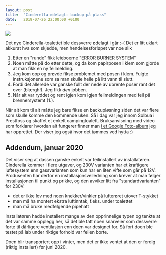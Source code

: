 ```yaml
---
layout: post
title:  "Cinderella ødelagt: backup på plass"
date:   2019-07-26 22:00:00 +0100
---
```


<img src="https://lh3.googleusercontent.com/PsCrxCU2Hu-cFVjy7V6OazgLpWyRmnBHDDSPO2iakvJLJtqd-gRfXvNWZBFa-_4ByiahlkEl4DR7Q4a767CdOm72r2Lu2WxndH7VHHAgZi-vq1K0-1FZJWyc8uuLe0f6e_REDTV7E4OB8WI5qvCojpJ0xC-BlI4Ei4rB5UMQt46kaRc7Lsaqk6YrwYmeYt3PcbcuwRxPXuRlR5uuSep6TXSbB36DE56Qhgf3LJaeszz6Eg3vC0_iebOC6OIlWQy5AWWlxkZfhV-gcBROuw64oqC8vkxqAVQdmhi7VCO0S0xnkQWtZjkXxO88wSl7qyHGr3g8qvrPWK4jeY02hf3PssQ-s9zO9utz2MFgPlyg0n9cKoUmxMLIeqHm3sZK51hjoZ9tFWAVF3lDPNl12vfOstZgjuI564R8M4l1Fsnd0sNAn9FqyOjdXRuzSWYDYvdJLTfbB6Q30KjVoLZc_VdbDuDqavI-oGYseIlguK8RtxdOnoBkJRyY3z9ToyAqm61-9VNiuzKJL7V9OW4DGAWv4JjLwA8ampfUFW8y9MfgOZobocb8Rjise4gttxz_u-BgWflPGLGFJlvsgdXRfeA46YYiGiDpJcA9I9gfnzhWR5RsKgrQbO0kvrmIlZ-gXnri2sXaq3RcNnqjJLwve_lA71InJUNnMGG_eX3e1y-mnaFxDypZoxKEUGXx=w732-h974-no">

Det nye Cinderella-toalettet ble dessverre ødelagt i går :-(
Det er litt uklart akkurat hva som skjedde, men hendelsesforløpet var noe slik

1. Etter en "runde" fikk leieboerne "ERROR BURNER SYSTEM"
2. Noen måtte på do etter dette, og da kom papirposen i klem som gjorde at man fikk en ny feilmelding.
3. Jeg kom opp og prøvde fikse problemet med posen i klem. Fulgte instruksjonene som sa man skulle helle på litt vann til slutt.
4. Fordi det allerede var ganske fullt der nede av ubrente poser rant det over (blærgh!). Jeg fikk _den_ jobben.
5. Når alt var ryddet og rent igjen kom igjen feilmeldingen med feil på brennersystemt (1.).

Når alt kom til alt måtte jeg bare fikse en backupløsning siden det var flere som skulle komme den kommende uken. Så i dag var 
jeg innom Solbua i Prestfoss og skaffet et enkelt campingtoalett. Bruksanvisning med video som forklarer
hvordan alt fungerer finner man [i et Google Foto-album](https://photos.app.goo.gl/b1oPDyxixrdNqGb9A) jeg har opprettet.
Der viser jeg også hvor det tømmes ved hytta :)

## Addendum, januar 2020
Det viser seg at dassen ganske enkelt var feilinstallert av installatøren. Cinderella kommer i flere utgaver, og 230V varianten 
har et kraftigere luftesystem enn gassvarianten som kun har en liten vifte som går på 12V. Produsenten har derfor
en installasjonsveiledning som krever at man følger installasjonen til punkt og prikke, og den avviker
litt fra "standardvarianten" for 230V:

- det er ikke lov med noen knekker/vinkler på lufterøret utover T-stykket
- man må ha montert ekstra luftinntak, f.eks. under toalettet
- man må bruke medfølgende pipehatt

Installatøren hadde installert mange av den opprinnelige typen og tenkte at det var samme opplegg her,
så det ble tatt noen snarveier som dessverre førte til dårligere ventilasjon enn doen var designet for.
Så fort doen ble testet på lab under riktige forhold var feilen borte.

Doen blir transportert opp i vinter, men det er ikke ventet at den er ferdig (riktig installert) før
juni 2020.
